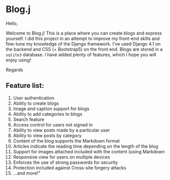 # Blog.j

Hello,

Welcome to Blog.j! This is a place where you can create blogs and express yourself. I did this project in an attempt to improve my front-end skills and fine-tune my knowledge of the Django framework. I've used Django 4.1 on the backend and CSS (+ Bootstrap5) on the front end. Blogs are stored in a `sqlite3` database. I have added plenty of features, which I hope you will enjoy using!

Regards


## Feature list:
1. User authentication
2. Ability to create blogs
3. Image and caption support for blogs
4. Ability to add categories to blogs
5. Search feature
6. Access control for users not signed in
7. Ability to view posts made by a particular user
8. Ability to view posts by category
9. Content of the blog supports the Markdown format
10. Articles indicate the reading time depending on the length of the blog
11. Support for images attached included with the content (using Markdown
12. Responsive view for users on multiple devices
13. Enforces the use of strong passwords for security
14. Protection included against Cross-site forgery attacks
15. …and more!"
